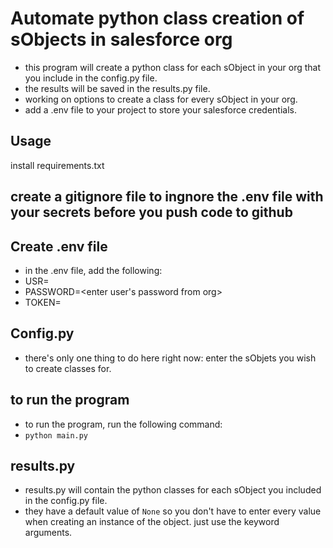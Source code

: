 # Automate python class creation of sObjects in salesforce org

- this program will create a python class for each sObject in your org that you include in the config.py file.
- the results will be saved in the results.py file.
- working on options to create a class for every sObject in your org.
- add a .env file to your project to store your salesforce credentials.

## Usage
install requirements.txt

## create a gitignore file to ingnore the .env file with your secrets before you push code to github

## Create .env file
- in the .env file, add the following:
- USR=<enter userame from org>
- PASSWORD=<enter user's password from org>
- TOKEN=<enter users security token from org>

## Config.py
- there's only one thing to do here right now: enter the sObjets you wish to create classes for.

## to run the program
- to run the program, run the following command:
- `python main.py`

## results.py
- results.py will contain the python classes for each sObject you included in the config.py file.
- they have a default value of `None` so you don't have to enter every value when creating an instance of the object. just use the keyword arguments.